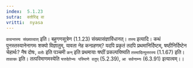 ```yaml
---
index:  5.1.23
sutra:  वतोरिड् वा
vritti:  nyasa
---
```


`वत्वन्तस्य संख्यात्वात्` इति। बहुगणसूत्रेण (1.1.23) संख्यासंज्ञाविंधानत्। `तस्य` इत्यादि। कथं पुनस्तस्यानेनागमः शक्यो विज्ञातुम्, यावता नेह कन्ग्रहणम्? यदपि प्रकृतं तदपि प्रथमानिर्दिष्टम्, षष्ठीनिर्दिष्टेन चेहार्थः? नैष दोषः, `वतोः` इति पञ्चमी `कन्` इति प्रथमायाः षष्ठीं प्रकल्पयिष्यति `तस्मादित्युत्तरस्य` (1.1.67) इति। `तावत्कः` इति। तत्परिमाणमस्येति `यत्तदेतेभ्यः परिमाणे वतुप्` (5.2.39), `आ सर्वनाम्नः` (6.3.91) इत्यात्वम्।।

